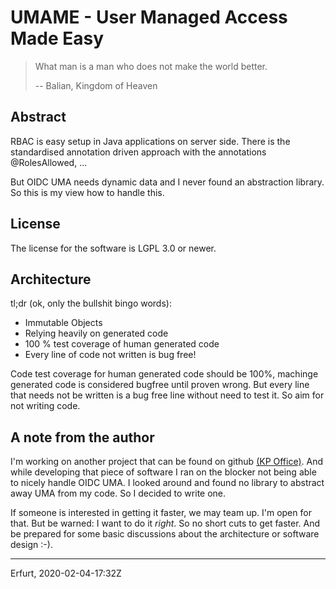 # UMAME - User Managed Access Made Easy

> What man is a man who does not make the world better.
>
> -- Balian, Kingdom of Heaven

## Abstract
RBAC is easy setup in Java applications on server side. There is the standardised annotation driven approach with the
annotations @RolesAllowed, ...

But OIDC UMA needs dynamic data and I never found an abstraction library. So this is my view how to handle this.

## License
The license for the software is LGPL 3.0 or newer. 


## Architecture

tl;dr (ok, only the bullshit bingo words):
- Immutable Objects
- Relying heavily on generated code
- 100 % test coverage of human generated code
- Every line of code not written is bug free!

Code test coverage for human generated code should be 100%, machinge generated code is considered bugfree until proven 
wrong. But every line that needs not be written is a bug free line without need to test it. So aim for not writing code.


## A note from the author
I'm working on another project that can be found on github [(KP Office)](https://github.com/klenkes74/office). And while
developing that piece of software I ran on the blocker not being able to nicely handle OIDC UMA. I looked around and
found no library to abstract away UMA from my code. So I decided to write one.

If someone is interested in getting it faster, we may team up. I'm open for that. But be warned: I want to do it 
_right_. So no short cuts to get faster. And be prepared for some basic discussions about the architecture or software 
design :-).

---
Erfurt, 2020-02-04-17:32Z